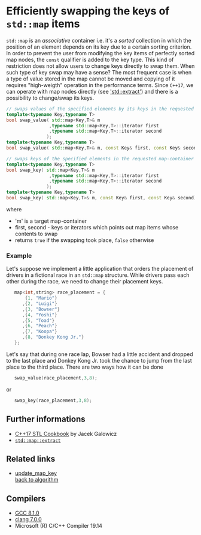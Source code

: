 # Efficiently swapping the keys of `std::map` items
`std::map` is an _associative_ container i.e. it's a _sorted_ collection in which the position of an element depends on its key due to a certain sorting criterion. 
In order to prevent the user from modifying the key items of perfectly sorted map nodes, the `const` qualifier is added to the key type.
This kind of restriction does not allow users to change keys directly to swap them. When such type of key swap may have a sense? 
The most frequent case is when a type of value stored in the map cannot be moved and copying of it requires "high-weigth" operation in the performance terms. 
Since `C++17`, we can operate with map nodes directly (see ['std::extract'](https://en.cppreference.com/w/cpp/container/map/extract)) and there is a possibility to change/swap its keys.

```cpp
// swaps values of the specified elements by its keys in the requested map-container
template<typename Key,typename T>
bool swap_value( std::map<Key,T>& m 
                ,typename std::map<Key,T>::iterator first
                ,typename std::map<Key,T>::iterator second
               );
template<typename Key,typename T>
bool swap_value( std::map<Key,T>& m, const Key& first, const Key& second); 

// swaps keys of the specified elements in the requested map-container
template<typename Key,typename T>
bool swap_key( std::map<Key,T>& m 
                ,typename std::map<Key,T>::iterator first
                ,typename std::map<Key,T>::iterator second
               );
template<typename Key,typename T>
bool swap_key( std::map<Key,T>& m, const Key& first, const Key& second); 
```
where
* 'm' is a target map-container
* first, second - keys or iterators which points out map items whose contents to swap
* returns `true` if the swapping took place, `false` otherwise

### Example
Let's suppose we implement a little application that orders the placement of drivers in a fictional race in an `std::map` structure. 
While drivers pass each other during the race, we need to change their placement keys.
```cpp
   map<int,string> race_placement = {
       {1, "Mario"}
      ,{2, "Luigi"}
      ,{3, "Bowser"}
      ,{4, "Yoshi"}
      ,{5, "Toad"}
      ,{6, "Peach"}
      ,{7, "Koopa"}
      ,{8, "Donkey Kong Jr."}
   };
```
Let's say that during one race lap, Bowser had a little accident and dropped to the last place and Donkey Kong Jr. took the chance to jump from the last place to the third place.
There are two ways how it can be done
```cpp
   swap_value(race_placement,3,8);
```
or
```cpp
   swap_key(race_placement,3,8);
```


## Further informations
* [C++17 STL Cookbook](https://books.google.com.ua/books?id=-nc5DwAAQBAJ&pg=PA63&lpg=PA63&dq=Efficiently+modifying+the+keys+of+%60std::map%60+items+%D0%A1%2B%2B&source=bl&ots=hQCR5jWEWv&sig=ACfU3U2tyvpxJTVTQvbaWUnBWW6PmTQOjA&hl=en&sa=X&ved=2ahUKEwjq9fe_jazgAhXzCTQIHekiDjsQ6AEwAXoECAMQAQ#v=onepage&q&f=false) by Jacek Galowicz
* [`std::map::extract`](https://en.cppreference.com/w/cpp/container/map/extract)

## Related links
* [update_map_key](../update_map_key)  
[back to algorithm](../)

## Compilers
* [GCC 8.1.0](https://wandbox.org/)
* [clang 7.0.0](https://wandbox.org/)
* Microsoft (R) C/C++ Compiler 19.14 
